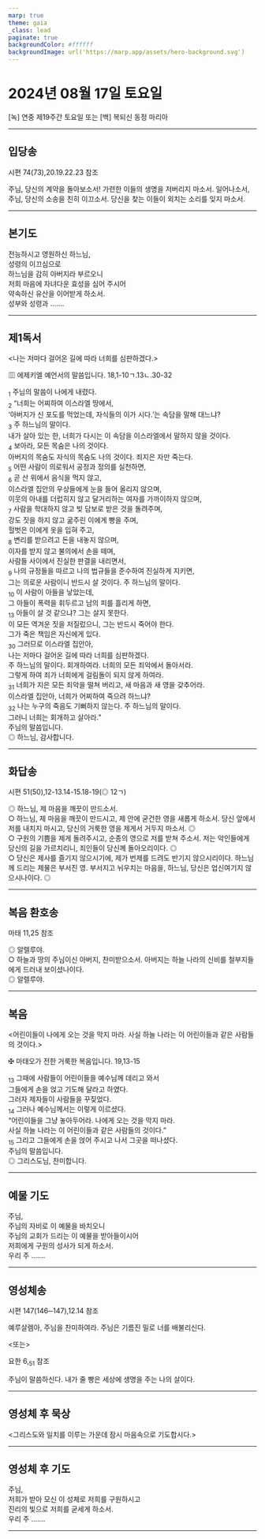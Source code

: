 ```yaml
---
marp: true
theme: gaia
_class: lead
paginate: true
backgroundColor: #ffffff
backgroundImage: url('https://marp.app/assets/hero-background.svg')
---
```


# 2024년 08월 17일 토요일

[녹] 연중 제19주간 토요일 또는 [백] 복되신 동정 마리아  




---

## 입당송

시편 74(73),20.19.22.23 참조

주님, 당신의 계약을 돌아보소서! 가련한 이들의 생명을 저버리지 마소서. 일어나소서, 주님, 당신의 소송을 친히 이끄소서. 당신을 찾는 이들이 외치는 소리를 잊지 마소서.  
  


---

## 본기도

전능하시고 영원하신 하느님,  
성령의 이끄심으로  
하느님을 감히 아버지라 부르오니  
저희 마음에 자녀다운 효성을 심어 주시어  
약속하신 유산을 이어받게 하소서.  
성부와 성령과 …….  
  


---

## 제1독서

<나는 저마다 걸어온 길에 따라 너희를 심판하겠다.>

▥ 에제키엘 예언서의 말씀입니다. 18,1-10ㄱ.13ㄴ.30-32

<sub>1</sub> 주님의 말씀이 나에게 내렸다.  
<sub>2</sub> “너희는 어찌하여 이스라엘 땅에서,  
‘아버지가 신 포도를 먹었는데, 자식들의 이가 시다.’는 속담을 말해 대느냐?  
<sub>3</sub> 주 하느님의 말이다.  
내가 살아 있는 한, 너희가 다시는 이 속담을 이스라엘에서 말하지 않을 것이다.  
<sub>4</sub> 보아라, 모든 목숨은 나의 것이다.  
아버지의 목숨도 자식의 목숨도 나의 것이다. 죄지은 자만 죽는다.  
<sub>5</sub> 어떤 사람이 의로워서 공정과 정의를 실천하면,  
<sub>6</sub> 곧 산 위에서 음식을 먹지 않고,  
이스라엘 집안의 우상들에게 눈을 들어 올리지 않으며,  
이웃의 아내를 더럽히지 않고 달거리하는 여자를 가까이하지 않으며,  
<sub>7</sub> 사람을 학대하지 않고 빚 담보로 받은 것을 돌려주며,  
강도 짓을 하지 않고 굶주린 이에게 빵을 주며,  
헐벗은 이에게 옷을 입혀 주고,  
<sub>8</sub> 변리를 받으려고 돈을 내놓지 않으며,  
이자를 받지 않고 불의에서 손을 떼며,  
사람들 사이에서 진실한 판결을 내리면서,  
<sub>9</sub> 나의 규정들을 따르고 나의 법규들을 준수하여 진실하게 지키면,  
그는 의로운 사람이니 반드시 살 것이다. 주 하느님의 말이다.  
<sub>10</sub> 이 사람이 아들을 낳았는데,  
그 아들이 폭력을 휘두르고 남의 피를 흘리게 하면,  
<sub>13</sub> 아들이 살 것 같으냐? 그는 살지 못한다.  
이 모든 역겨운 짓을 저질렀으니, 그는 반드시 죽어야 한다.  
그가 죽은 책임은 자신에게 있다.  
<sub>30</sub> 그러므로 이스라엘 집안아,  
나는 저마다 걸어온 길에 따라 너희를 심판하겠다.  
주 하느님의 말이다. 회개하여라. 너희의 모든 죄악에서 돌아서라.  
그렇게 하여 죄가 너희에게 걸림돌이 되지 않게 하여라.  
<sub>31</sub> 너희가 지은 모든 죄악을 떨쳐 버리고, 새 마음과 새 영을 갖추어라.  
이스라엘 집안아, 너희가 어찌하여 죽으려 하느냐?  
<sub>32</sub> 나는 누구의 죽음도 기뻐하지 않는다. 주 하느님의 말이다.  
그러니 너희는 회개하고 살아라.”  
주님의 말씀입니다.  
◎ 하느님, 감사합니다.  
  


---

## 화답송

시편 51(50),12-13.14-15.18-19(◎ 12ㄱ)

◎ 하느님, 제 마음을 깨끗이 만드소서.  
○ 하느님, 제 마음을 깨끗이 만드시고, 제 안에 굳건한 영을 새롭게 하소서. 당신 앞에서 저를 내치지 마시고, 당신의 거룩한 영을 제게서 거두지 마소서. ◎  
○ 구원의 기쁨을 제게 돌려주시고, 순종의 영으로 저를 받쳐 주소서. 저는 악인들에게 당신의 길을 가르치리니, 죄인들이 당신께 돌아오리이다. ◎  
○ 당신은 제사를 즐기지 않으시기에, 제가 번제를 드려도 반기지 않으시리이다. 하느님께 드리는 제물은 부서진 영. 부서지고 뉘우치는 마음을, 하느님, 당신은 업신여기지 않으시나이다. ◎  
  


---

## 복음 환호송

마태 11,25 참조

◎ 알렐루야.  
○ 하늘과 땅의 주님이신 아버지, 찬미받으소서. 아버지는 하늘 나라의 신비를 철부지들에게 드러내 보이셨나이다.  
◎ 알렐루야.  
  


---

## 복음

<어린이들이 나에게 오는 것을 막지 마라. 사실 하늘 나라는 이 어린이들과 같은 사람들의 것이다.>

✠ 마태오가 전한 거룩한 복음입니다. 19,13-15

<sub>13</sub> 그때에 사람들이 어린이들을 예수님께 데리고 와서  
그들에게 손을 얹고 기도해 달라고 하였다.  
그러자 제자들이 사람들을 꾸짖었다.  
<sub>14</sub> 그러나 예수님께서는 이렇게 이르셨다.  
“어린이들을 그냥 놓아두어라. 나에게 오는 것을 막지 마라.  
사실 하늘 나라는 이 어린이들과 같은 사람들의 것이다.”  
<sub>15</sub> 그리고 그들에게 손을 얹어 주시고 나서 그곳을 떠나셨다.  
주님의 말씀입니다.  
◎ 그리스도님, 찬미합니다.  
  


---

## 예물 기도

주님,  
주님의 자비로 이 예물을 바치오니  
주님의 교회가 드리는 이 예물을 받아들이시어  
저희에게 구원의 성사가 되게 하소서.  
우리 주 …….  
  


---

## 영성체송

시편 147(146─147),12.14 참조

예루살렘아, 주님을 찬미하여라. 주님은 기름진 밀로 너를 배불리신다.  
  
<또는>  
  
요한 6,<sub>51</sub> 참조  
  
주님이 말씀하신다. 내가 줄 빵은 세상에 생명을 주는 나의 살이다.  


---

## 영성체 후 묵상

<그리스도와 일치를 이루는 가운데 잠시 마음속으로 기도합시다.>  


---

## 영성체 후 기도

주님,  
저희가 받아 모신 이 성체로 저희를 구원하시고  
진리의 빛으로 저희를 굳세게 하소서.  
우리 주 …….  
  


---